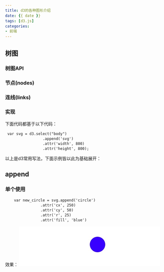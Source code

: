 ```yaml
---
title: d3的各种图形介绍
date: {{ date }}
tags: [d3.js]
categories: 
- 前端
---
```


## 树图
### 树图API
### 节点(nodes)
### 连线(links)
### 实现
下面代码都基于以下代码：
```
 var svg = d3.select("body")
                 .append('svg')
                 .attr('width', 800)
                 .attr('height', 800);
```
以上是d3常用写法，下面示例皆以此为基础展开：

## append
### 单个使用
```
    var new_circle = svg.append('circle')
                .attr('cx', 250)
                .attr('cy', 50)
                .attr('r', 25)
                .attr('fill', 'blue')
```
效果：
![](/image/d3/circle1.jpg)

